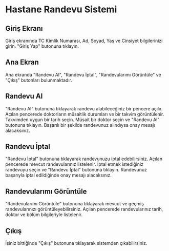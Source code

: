 # Hastane Randevu Sistemi

## Giriş Ekranı
Giriş ekranında TC Kimlik Numarası, Ad, Soyad, Yaş ve Cinsiyet bilgilerinizi girin.
"Giriş Yap" butonuna tıklayın.

## Ana Ekran
Ana ekranda "Randevu Al", "Randevu İptal", "Randevularımı Görüntüle" ve "Çıkış" butonları bulunmaktadır.

## Randevu Al
"Randevu Al" butonuna tıklayarak randevu alabileceğiniz bir pencere açılır.
Açılan pencerede doktorların müsaitlik durumları ve bir takvim görüntülenir.
Takvimden uygun bir tarih seçin.
Müsait bir doktor seçin ve "Randevu Al" butonuna tıklayın.
Başarılı bir şekilde randevunuz alındıysa onay mesajı alacaksınız.

## Randevu İptal
"Randevu İptal" butonuna tıklayarak randevunuzu iptal edebilirsiniz.
Açılan pencerede mevcut randevularınız listelenir.
İptal etmek istediğiniz randevuyu seçin ve "Randevu İptal" butonuna tıklayın.
Randevunuz başarıyla iptal edildiğinde onay mesajı alacaksınız.

## Randevularımı Görüntüle
"Randevularımı Görüntüle" butonuna tıklayarak mevcut ve geçmiş randevularınızı görüntüleyebilirsiniz.
Açılan pencerede randevularınız tarih, doktor ve bölüm bilgileriyle listelenir.

## Çıkış
İşiniz bittiğinde "Çıkış" butonuna tıklayarak sistemden çıkabilirsiniz.
